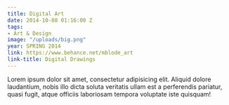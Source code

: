 ```yaml
---
title: Digital Art
date: 2014-10-08 01:16:00 Z
tags:
- Art & Design
image: "/uploads/big.png"
year: SPRING 2014
link: https://www.behance.net/mblode_art
link-title: Digital Drawings
---
```


Lorem ipsum dolor sit amet, consectetur adipisicing elit. Aliquid dolore laudantium, nobis illo dicta soluta veritatis ullam est a perferendis pariatur, quasi fugit, atque officiis laboriosam tempora voluptate iste quisquam!

